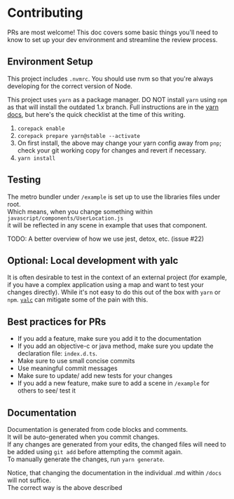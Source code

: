 # Contributing

PRs are most welcome! This doc covers some basic things you'll need to know to set up
your dev environment and streamline the review process. 

## Environment Setup

This project includes `.nvmrc`. You should use nvm so that you're always developing for the correct
version of Node.

This project uses `yarn` as a package manager. DO NOT install `yarn` using `npm` as that will install
the outdated 1.x branch. Full instructions are in the [yarn docs](https://yarnpkg.com/getting-started/install),
but here's the quick checklist at the time of this writing.

1. `corepack enable`
2. `corepack prepare yarn@stable --activate`
3. On first install, the above may change your yarn config away from `pnp`; check your git working copy for changes and revert if necessary.
4. `yarn install`

## Testing

The metro bundler under `/example` is set up to use the libraries files under root.  
Which means, when you change something within `javascript/components/UserLocation.js`  
it will be reflected in any scene in example that uses that component.

TODO: A better overview of how we use jest, detox, etc. (issue #22)

## Optional: Local development with yalc

It is often desirable to test in the context of an external project (for example,
if you have a complex application using a map and want to test your changes directly).
While it's not easy to do this out of the box with `yarn` or `npm`.
[`yalc`](https://www.viget.com/articles/how-to-use-local-unpublished-node-packages-as-project-dependencies/)
can mitigate some of the pain with this.


## Best practices for PRs

- If you add a feature, make sure you add it to the documentation
- If you add an objective-c or java method, make sure you update the declaration file: `index.d.ts`.
- Make sure to use small concise commits
- Use meaningful commit messages
- Make sure to update/ add new tests for your changes
- If you add a new feature, make sure to add a scene in `/example` for others to see/ test it

## Documentation

Documentation is generated from code blocks and comments.  
It will be auto-generated when you commit changes.  
If any changes are generated from your edits, the changed files will need to be added using `git add` before attempting the commit again.  
To manually generate the changes, run `yarn generate`.  

Notice, that changing the documentation in the individual <COMPONENT>.md within `/docs` will not suffice.  
The correct way is the above described
